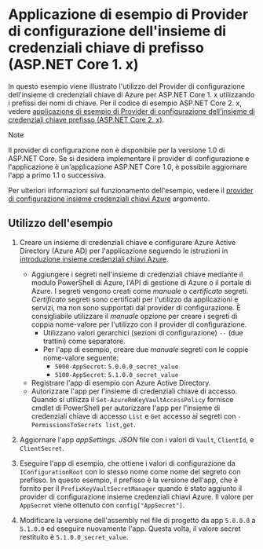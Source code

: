 # <a name="prefix-key-vault-configuration-provider-sample-application-aspnet-core-1x"></a>Applicazione di esempio di Provider di configurazione dell'insieme di credenziali chiave di prefisso (ASP.NET Core 1. x)

In questo esempio viene illustrato l'utilizzo del Provider di configurazione dell'insieme di credenziali chiave di Azure per ASP.NET Core 1. x utilizzando i prefissi dei nomi di chiave. Per il codice di esempio ASP.NET Core 2. x, vedere [applicazione di esempio di Provider di configurazione dell'insieme di credenziali chiave prefisso (ASP.NET Core 2. x)](https://github.com/aspnet/Docs/tree/master/aspnetcore/security/key-vault-configuration/samples/key-name-prefix-sample/2.x).

> [!NOTE]
> Il provider di configurazione non è disponibile per la versione 1.0 di ASP.NET Core. Se si desidera implementare il provider di configurazione e l'applicazione è un'applicazione ASP.NET Core 1.0, è possibile aggiornare l'app a primo 1.1 o successiva.

Per ulteriori informazioni sul funzionamento dell'esempio, vedere il [provider di configurazione insieme credenziali chiavi Azure](xref:security/key-vault-configuration) argomento.

## <a name="using-the-sample"></a>Utilizzo dell'esempio
1. Creare un insieme di credenziali chiave e configurare Azure Active Directory (Azure AD) per l'applicazione seguendo le istruzioni in [introduzione insieme credenziali chiavi Azure](https://azure.microsoft.com/documentation/articles/key-vault-get-started/).
   * Aggiungere i segreti nell'insieme di credenziali chiave mediante il modulo PowerShell di Azure, l'API di gestione di Azure o il portale di Azure. I segreti vengono creati come *manuale* o *certificato* segreti. *Certificato* segreti sono certificati per l'utilizzo da applicazioni e servizi, ma non sono supportati dal provider di configurazione. È consigliabile utilizzare il *manuale* opzione per creare i segreti di coppia nome-valore per l'utilizzo con il provider di configurazione.
     * Utilizzano valori gerarchici (sezioni di configurazione) `--` (due trattini) come separatore.
     * Per l'app di esempio, creare due *manuale* segreti con le coppie nome-valore seguente:
       * `5000-AppSecret`: `5.0.0.0_secret_value`
       * `5100-AppSecret`: `5.1.0.0_secret_value`
   * Registrare l'app di esempio con Azure Active Directory.
   * Autorizzare l'app per l'insieme di credenziali chiave di accesso. Quando si utilizza il `Set-AzureRmKeyVaultAccessPolicy` fornisce cmdlet di PowerShell per autorizzare l'app per l'insieme di credenziali chiave di accesso `List` e `Get` accesso ai segreti con `-PermissionsToSecrets list,get`.

2. Aggiornare l'app *appSettings. JSON* file con i valori di `Vault`, `ClientId`, e `ClientSecret`.
3. Eseguire l'app di esempio, che ottiene i valori di configurazione da `IConfigurationRoot` con lo stesso nome come nome del segreto con prefisso. In questo esempio, il prefisso è la versione dell'app, che è fornito per il `PrefixKeyVaultSecretManager` quando è stato aggiunto il provider di configurazione insieme credenziali chiavi Azure. Il valore per `AppSecret` viene ottenuto con `config["AppSecret"]`.
4. Modificare la versione dell'assembly nel file di progetto da app `5.0.0.0` a `5.1.0.0` ed eseguire nuovamente l'app. Questa volta, il valore secret restituito è `5.1.0.0_secret_value`.
